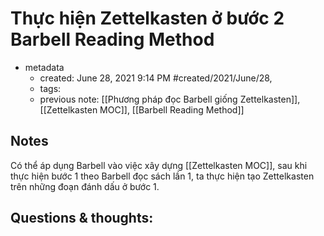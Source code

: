 # Thực hiện Zettelkasten ở bước 2 Barbell Reading Method

- metadata
	- created: June 28, 2021 9:14 PM #created/2021/June/28,
	- tags:
	- previous note: [[Phương pháp đọc Barbell giống Zettelkasten]], [[Zettelkasten MOC]], [[Barbell Reading Method]]

## Notes

Có thể áp dụng Barbell vào việc xây dựng [[Zettelkasten MOC]], sau khi thực hiện bước 1 theo Barbell đọc sách lần 1, ta thực hiện tạo Zettelkasten trên những đoạn đánh dấu ở bước 1.

## Questions & thoughts:


